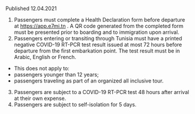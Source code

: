 Published 12.04.2021
1. Passengers must complete a Health Declaration form before departure at <a href="https://app.e7mi.tn">https://app.e7mi.tn</a> . A QR code generated from the completed form must be presented prior to boarding and to immigration upon arrival.
2. Passengers entering or transiting through Tunisia must have a printed negative COVID-19 RT-PCR test result issued at most 72 hours before departure from the first embarkation point. The test result must be in Arabic, English or French.
- This does not apply to:
- passengers younger than 12 years;
- passengers traveling as part of an organized all inclusive tour.
3. Passengers are subject to a COVID-19 RT-PCR test 48 hours after arrival at their own expense.
4. Passengers are subject to self-isolation for 5 days.

